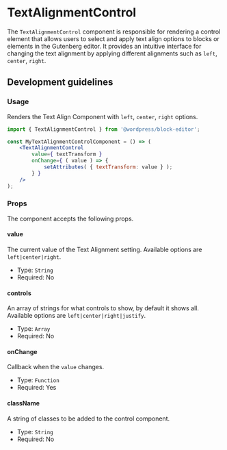 # TextAlignmentControl

The `TextAlignmentControl` component is responsible for rendering a control element that allows users to select and apply text align options to blocks or elements in the Gutenberg editor. It provides an intuitive interface for changing the text alignment by applying different alignments such as `left`, `center`, `right`.

## Development guidelines

### Usage

Renders the Text Align Component with `left`, `center`, `right` options.

```jsx
import { TextAlignmentControl } from '@wordpress/block-editor';

const MyTextAlignmentControlComponent = () => (
	<TextAlignmentControl
		value={ textTransform }
		onChange={ ( value ) => {
			setAttributes( { textTransform: value } );
		} }
	/>
);
```

### Props

The component accepts the following props.

#### value

The current value of the Text Alignment setting. Available options are `left|center|right`.

-   Type: `String`
-   Required: No

#### controls

An array of strings for what controls to show, by default it shows all. Available options are `left|center|right|justify`.

-   Type: `Array`
-   Required: No

#### onChange

Callback when the `value` changes.

-   Type: `Function`
-   Required: Yes

#### className

A string of classes to be added to the control component.

-   Type: `String`
-   Required: No
